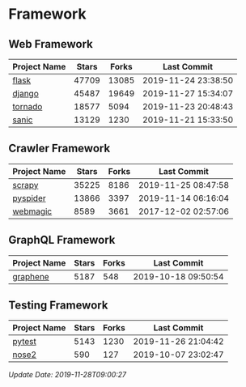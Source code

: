 # Framework

## Web Framework

| Project Name | Stars | Forks | Last Commit |
| ------------ | ----- | ----- | ----------- |
| [flask](https://github.com/pallets/flask) | 47709 | 13085 | 2019-11-24 23:38:50 |
| [django](https://github.com/django/django) | 45487 | 19649 | 2019-11-27 15:34:07 |
| [tornado](https://github.com/tornadoweb/tornado) | 18577 | 5094 | 2019-11-23 20:48:43 |
| [sanic](https://github.com/huge-success/sanic) | 13129 | 1230 | 2019-11-21 15:33:50 |

## Crawler Framework

| Project Name | Stars | Forks | Last Commit |
| ------------ | ----- | ----- | ----------- |
| [scrapy](https://github.com/scrapy/scrapy) | 35225 | 8186 | 2019-11-25 08:47:58 |
| [pyspider](https://github.com/binux/pyspider) | 13866 | 3397 | 2019-11-14 06:16:04 |
| [webmagic](https://github.com/code4craft/webmagic) | 8589 | 3661 | 2017-12-02 02:57:06 |

## GraphQL Framework

| Project Name | Stars | Forks | Last Commit |
| ------------ | ----- | ----- | ----------- |
| [graphene](https://github.com/graphql-python/graphene) | 5187 | 548 | 2019-10-18 09:50:54 |

## Testing Framework

| Project Name | Stars | Forks | Last Commit |
| ------------ | ----- | ----- | ----------- |
| [pytest](https://github.com/pytest-dev/pytest) | 5143 | 1230 | 2019-11-26 21:04:42 |
| [nose2](https://github.com/nose-devs/nose2) | 590 | 127 | 2019-10-07 23:02:47 |

*Update Date: 2019-11-28T09:00:27*
